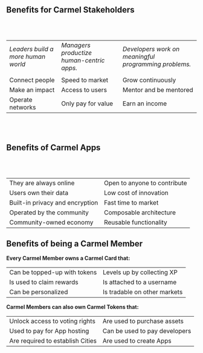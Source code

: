 ## Benefits for Carmel Stakeholders
<br/><br/>

|  |  |  |
| ------------- | ------------- | ------------- |
| *Leaders build a more human world*  | *Managers productize human-centric apps.*  | *Developers work on meaningful programming problems.* |  
| | | |
| Connect people | Speed to market |  Grow continuously |
| Make an impact | Access to users | Mentor and be mentored |
| Operate networks | Only pay for value | Earn an income |

<br/><br/>
## Benefits of Carmel Apps
<br/><br/>

|   |  |
| ------------- | ------------- |
| They are always online | Open to anyone to contribute |
| Users own their data | Low cost of innovation |
| Built-in privacy and encryption | Fast time to market |
| Operated by the community | Composable architecture |
| Community-owned economy |  Reusable functionality |

## Benefits of being a Carmel Member

**Every Carmel Member owns a Carmel Card that:**

|   |  |
| ------------- | ------------- |
| Can be topped-up with tokens | Levels up by collecting XP |
| Is used to claim rewards |Is attached to a username |
| Can be personalized | Is tradable on other markets |

**Carmel Members can also own Carmel Tokens that:**

|   |  |
| ------------- | ------------- |
| Unlock access to voting rights | Are used to purchase assets |
| Used to pay for App hosting | Can be used to pay developers |
| Are required to establish Cities | Are used to create Apps |